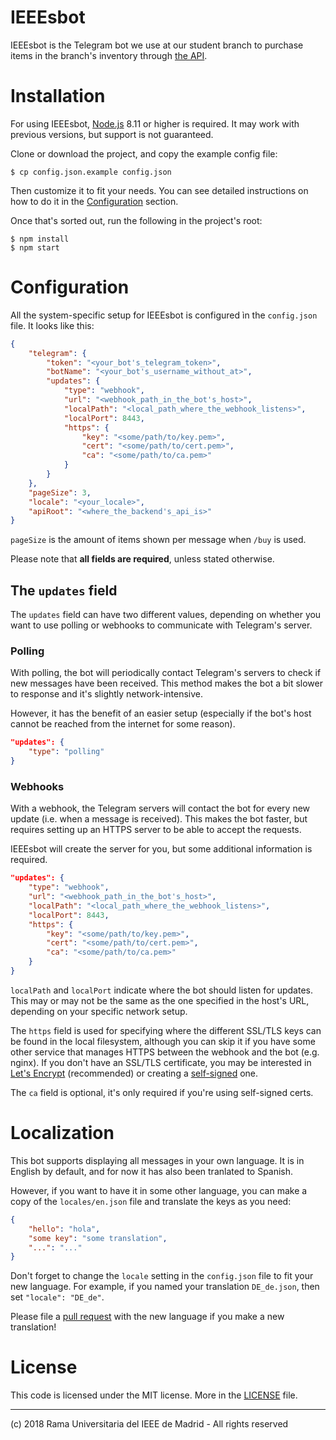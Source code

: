 IEEEsbot
========

IEEEsbot is the Telegram bot we use at our student branch to purchase items
in the branch's inventory through
[the API](https://github.com/Repo-IEEEsb/Web-IEEEsb-backend).

# Installation

For using IEEEsbot, [Node.js](https://nodejs.org) 8.11 or higher is required.
It may work with previous versions, but support is not guaranteed.

Clone or download the project, and copy the example config file:

    $ cp config.json.example config.json

Then customize it to fit your needs. You can see detailed instructions on how
to do it in the [Configuration](#configuration) section.

Once that's sorted out, run the following in the project's root:

    $ npm install
    $ npm start


# Configuration

All the system-specific setup for IEEEsbot is configured ìn the `config.json`
file. It looks like this:

```json
{
    "telegram": {
        "token": "<your_bot's_telegram_token>",
        "botName": "<your_bot's_username_without_at>",
        "updates": {
            "type": "webhook",
            "url": "<webhook_path_in_the_bot's_host>",
            "localPath": "<local_path_where_the_webhook_listens>",
            "localPort": 8443,
            "https": {
                "key": "<some/path/to/key.pem>",
                "cert": "<some/path/to/cert.pem>",
                "ca": "<some/path/to/ca.pem>"
            }
        }
    },
    "pageSize": 3,
    "locale": "<your_locale>",
    "apiRoot": "<where_the_backend's_api_is>"
}
```

`pageSize` is the amount of items shown per message when `/buy` is used.

Please note that **all fields are required**, unless stated otherwise.

## The `updates` field

The `updates` field can have two different values, depending on whether you
want to use polling or webhooks to communicate with Telegram's server.

### Polling

With polling, the bot will periodically contact Telegram's servers to check
if new messages have been received. This method makes the bot a bit slower to
response and it's slightly network-intensive.

However, it has the benefit of an easier setup (especially if the bot's host
cannot be reached from the internet for some reason).

```json
"updates": {
    "type": "polling"
}
``` 


### Webhooks

With a webhook, the Telegram servers will contact the bot for every new update
(i.e. when a message is received). This makes the bot faster, but requires
setting up an HTTPS server to be able to accept the requests.

IEEEsbot will create the server for you, but some additional information is
required.

```json
"updates": {
    "type": "webhook",
    "url": "<webhook_path_in_the_bot's_host>",
    "localPath": "<local_path_where_the_webhook_listens>",
    "localPort": 8443,
    "https": {
        "key": "<some/path/to/key.pem>",
        "cert": "<some/path/to/cert.pem>",
        "ca": "<some/path/to/ca.pem>"
    }
}
```

`localPath` and `localPort` indicate where the bot should listen for updates.
This may or may not be the same as the one specified in the host's URL,
depending on your specific network setup.

The `https` field is used for specifying where the different SSL/TLS keys can
be found in the local filesystem, although you can skip it if you have some
other service that manages HTTPS between the webhook and the bot (e.g. nginx).
If you don't have an SSL/TLS certificate,
you may be interested in [Let's Encrypt](https://letsencrypt.org)
(recommended) or creating a
[self-signed](https://en.wikipedia.org/wiki/Self-signed_certificate) one.

The `ca` field is optional, it's only required if you're using self-signed
certs.

# Localization

This bot supports displaying all messages in your own language. It is in
English by default, and for now it has also been tranlated to Spanish.

However, if you want to have it in some other language, you can make a copy of
the `locales/en.json` file and translate the keys as you need:

```json
{
    "hello": "hola",
    "some key": "some translation",
    "...": "..."
}
```

Don't forget to change the `locale` setting in the `config.json` file to fit
your new language. For example, if you named your translation `DE_de.json`,
then set `"locale": "DE_de"`.

Please file a [pull request](https://github.com/Repo-IEEEsb/IEEEsbot/pulls)
with the new language if you make a new translation!

# License

This code is licensed under the MIT license. More in the [LICENSE](./LICENSE)
file.

---

(c) 2018 Rama Universitaria del IEEE de Madrid - All rights reserved
